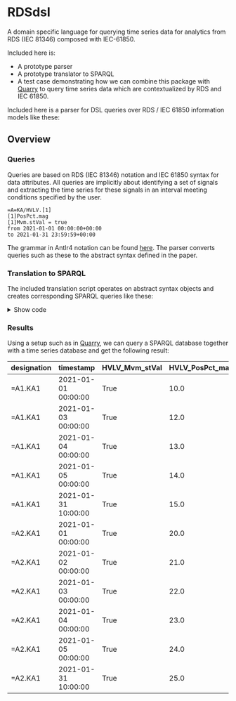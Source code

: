 # RDSdsl
A domain specific language for querying time series data for analytics from RDS (IEC 81346) composed with IEC-61850.

Included here is:
- A prototype parser
- A prototype translator to SPARQL
- A test case demonstrating how we can combine this package with [Quarry](https://github.com/PrediktorAS/quarry) to query time series data which are contextualized by RDS and IEC 61850.

Included here is a parser for DSL queries over RDS / IEC 61850 information models like these:

## Overview

### Queries
Queries are based on RDS (IEC 81346) notation and IEC 61850 syntax for data attributes.
All queries are implicitly about identifying a set of signals and extracting the time series for these signals in an interval meeting conditions specified by the user. 
```
=A=KA/HVLV.[1]
[1]PosPct.mag
[1]Mvm.stVal = true
from 2021-01-01 00:00:00+00:00
to 2021-01-31 23:59:59+00:00
```
The grammar in Antlr4 notation can be found [here](https://github.com/PrediktorAS/RDSdsl/blob/main/parsergenerator/rdsquery.g4).
The parser converts queries such as these to the abstract syntax defined in the paper. 

### Translation to SPARQL
The included translation script operates on abstract syntax objects and creates corresponding SPARQL queries like these:

<details>
    <summary>Show code</summary>

```
SELECT ?designation ?timestamp ?HVLV_Mvm_stVal ?HVLV_PosPct_mag WHERE {
    ?HVLV <http://www.w3.org/1999/02/22-rdf-syntax-ns#type> <http://prediktor.com/IEC-61850-7-410-fragment#HVLV> .
    ?PosPct <http://opcfoundation.org/UA/#browseName> "PosPct" .
    ?mag <http://opcfoundation.org/UA/#browseName> "mag" .
    ?Mvm <http://opcfoundation.org/UA/#browseName> "Mvm" .
    ?stVal <http://opcfoundation.org/UA/#browseName> "stVal" .
    ?KA <http://prediktor.com/RDS-Hydropower-Fragment#hasLogicalNode> ?HVLV .
    ?HVLV <http://opcfoundation.org/UA/IEC61850-7-3#hasDataObject> ?PosPct .
    ?HVLV <http://opcfoundation.org/UA/IEC61850-7-3#hasDataObject> ?Mvm .
    ?PosPct <http://opcfoundation.org/UA/IEC61850-7-3#hasDataAttribute> ?mag .
    ?Mvm <http://opcfoundation.org/UA/IEC61850-7-3#hasDataAttribute> ?stVal .
    ?stVal <http://opcfoundation.org/UA/#value> ?stVal_Value .
    ?stVal_Value <http://opcfoundation.org/UA/#timestamp> ?timestamp .
    ?stVal_Value <http://opcfoundation.org/UA/#boolValue> ?HVLV_Mvm_stVal .
    ?mag <http://opcfoundation.org/UA/#value> ?mag_Value .
    ?mag_Value <http://opcfoundation.org/UA/#timestamp> ?timestamp .
    ?mag_Value <http://opcfoundation.org/UA/#realValue> ?HVLV_PosPct_mag .
    {
    SELECT DISTINCT ?designation ?KA WHERE {
        ?SiteType <http://www.w3.org/1999/02/22-rdf-syntax-ns#type> <http://prediktor.com/RDS-Hydropower-Fragment#SiteType> .
        ?A <http://www.w3.org/1999/02/22-rdf-syntax-ns#type> <http://prediktor.com/RDS-Hydropower-Fragment#A> .
        ?KA <http://www.w3.org/1999/02/22-rdf-syntax-ns#type> <http://prediktor.com/RDS-Hydropower-Fragment#KA> .
        ?KA <http://opcfoundation.org/UA/#browseName> ?designation .
        ?SiteType <http://prediktor.com/RDS-Hydropower-Fragment#functionalAspect> ?A .
        ?A <http://prediktor.com/RDS-Hydropower-Fragment#functionalAspect> ?KA .
        }
    }
    FILTER( ?timestamp >= "2021-01-01T00:00:00+00:00"^^<http://www.w3.org/2001/XMLSchema#dateTime> 
            && ?timestamp <= "2021-01-31T23:59:59+00:00"^^<http://www.w3.org/2001/XMLSchema#dateTime>
            && ?HVLV_Mvm_stVal = "true"^^<http://www.w3.org/2001/XMLSchema#boolean>)
}
```
</details>

### Results

Using a setup such as in [Quarry](https://github.com/PrediktorAS/quarry), we can query a SPARQL database together with a time series database and get the following result:

|designation|timestamp|HVLV_Mvm_stVal|HVLV_PosPct_mag|
|-----------|---------|--------------|---------------|
|<MySite>=A1.KA1|2021-01-01 00:00:00|True|10.0|
|<MySite>=A1.KA1|2021-01-03 00:00:00|True|12.0|
|<MySite>=A1.KA1|2021-01-04 00:00:00|True|13.0|
|<MySite>=A1.KA1|2021-01-05 00:00:00|True|14.0|
|<MySite>=A1.KA1|2021-01-31 10:00:00|True|15.0|
|<MySite>=A2.KA1|2021-01-01 00:00:00|True|20.0|
|<MySite>=A2.KA1|2021-01-02 00:00:00|True|21.0|
|<MySite>=A2.KA1|2021-01-03 00:00:00|True|22.0|
|<MySite>=A2.KA1|2021-01-04 00:00:00|True|23.0|
|<MySite>=A2.KA1|2021-01-05 00:00:00|True|24.0|
|<MySite>=A2.KA1|2021-01-31 10:00:00|True|25.0|
